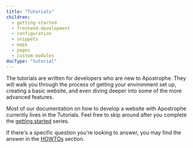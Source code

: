 ```yaml
---
title: "Tutorials"
children:
  - getting-started
  - frontend-development
  - configuration
  - snippets
  - maps
  - pages
  - custom-modules
docType: "tutorial"
---
```


The tutorials are written for developers who are new to Apostrophe. They will walk you through the process of getting your environment set up, creating a basic website, and even diving deeper into some of the more advanced features. 

Most of our documentation on how to develop a website with Apostrophe currently lives in the Tutorials. Feel free to skip around after you complete the [getting started](getting-started/index.html) series.

If there's a specific question you're looking to answer, you may find the answer in the [HOWTOs](../howtos/index.html) section.

